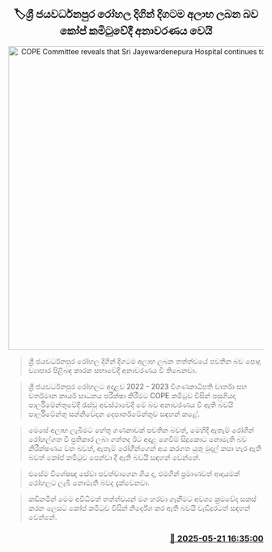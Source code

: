 <p align='center'><b><h2 align='center' title='COPE Committee reveals that Sri Jayewardenepura Hospital continues to incur losses'>🏷ශ්‍රී ජයවර්ධනපුර රෝහල දිගින් දිගටම අලාභ ලබන බව කෝප් කමිටුවේදී අනාවරණය වෙයි</h2></b></p>
<p align='center'><img src='https://helakuru.sgp1.cdn.digitaloceanspaces.com/esana/images/lib/cope-japura.jpg' width='600' alt='COPE Committee reveals that Sri Jayewardenepura Hospital continues to incur losses'></p>

> ශ්‍රී ජයවර්ධනපුර රෝහල දිගින් දිගටම අලාභ ලබන තත්ත්වයේ පවතින බව පොදු ව්‍යාපාර පිළිබඳ කාරක සභාවේදී අනාවරණය වී තිබෙනවා.

> ශ්‍රී ජයවර්ධනපුර රෝහලට අදාළව 2022 - 2023 විගණකාධිපති වාර්තා සහ වර්තමාන කාර්ය සාධනය පරීක්ෂා කිරීමට COPE කමිටුව විසින් පසුගියදා පාර්ලිමේන්තුවේදී රැස්වූ අවස්ථාවේදී මේ බව අනාවරණය වී ඇති බවයි පාර්ලිමේන්තු සන්නිවේදන දෙපාර්තමේන්තුව සඳහන් කළේ.

> මෙසේ අලාභ ලැබීමට හේතු ගණනාවක් පවතින බවත්, මෙහිදී ඇතැම් රෝගීන් රෝහල්ගත වී ප්‍රතිකාර ලබා ගත්තද ඊ‍ට අදාළ ගෙවීම් සිදුකොට නොමැති බව නිරීක්ෂණය වන බවත්, ඇතැම් රෝගීන්ගෙන් අය කරගත යුතු මුදල් කපා හැර ඇති බවත් කෝප් කමිටුව පෙන්වා දී ඇති බවයි සඳහන් වෙන්නේ.

> එසේම විශේෂඥ සේවා පවත්වාගෙන ගිය ද, එමගින් ප්‍රමාණවත් ආදායමක් රෝහලට ලැබී නොමැති බවද දැක්වෙනවා.

> කඩිනමින් මෙම අවිධිමත් තත්ත්වයන් මග හරවා ගැනීමට අවශ්‍ය ක්‍රමවේද සකස් කරන ලෙසට කෝප් කමිටුව විසින් නිර්දේශ කර ඇති බවයි වැඩිදුරටත් සඳහන් වෙන්නේ.



<h3 align='right'><a href='https://www.helakuru.lk/esana/p/110311/'>📅 2025-05-21 16:35:00</a></h3>
